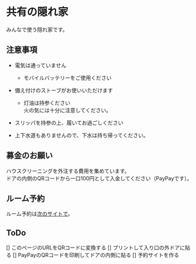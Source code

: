 # 共有の隠れ家
みんなで使う隠れ家です。
## 注意事項

- 電気は通っていません

  - モバイルバッテリーをご使用ください

- 備え付けのストーブがお使いいただけます

  - 灯油は持参ください   
  火の気には十分に注意してください。
  
- スリッパを持参の上、履いてお過ごしください
- 上下水道もありませんので、下水は持ち帰ってください。

## 募金のお願い
ハウスクリーニングを外注する費用を集めています。  
ドアの内側のQRコードから一口100円として入金してください（PayPayです）。

## ルーム予約
ルーム予約は[次のサイトで](https://yoyaku.com)。
## ToDo
[] このページのURLをQRコードに変換する
[] プリントして入り口の外ドアに貼る
[] PayPayのQRコードを印刷してドアの内側に貼る
[] 予約サイトを作る